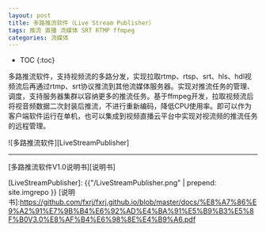```yaml
---
layout: post
title: 多路推流软件（Live Stream Publisher）
tags: 推流 直播 流媒体 SRT RTMP ffmpeg
categories: 流媒体
---
```


* TOC
{:toc}

多路推流软件，支持视频流的多路分发，实现拉取rtmp、rtsp、srt、hls、hdl视频流后再通过rtmp、srt协议推流到其他流媒体服务器。实现对推流任务的管理、调度，支持服务器集群以容纳更多的推流任务。基于ffmpeg开发，拉取视频流后将视音频数据二次封装后推流，不进行重新编码，降低CPU使用率。即可以作为客户端软件运行在单机，也可以集成到视频直播云平台中实现对视流频的推流任务的远程管理。

![多路推流软件][LiveStreamPublisher]

---

[多路推流软件V1.0说明书][说明书]

[LiveStreamPublisher]: {{"/LiveStreamPublisher.png" | prepend: site.imgrepo }}
[说明书]:https://github.com/fxrj/fxrj.github.io/blob/master/docs/%E8%A7%86%E9%A2%91%E7%9B%B4%E6%92%AD%E4%BA%91%E5%B9%B3%E5%8F%B0V3.0%E8%AF%B4%E6%98%8E%E4%B9%A6.pdf